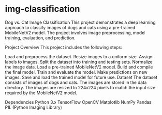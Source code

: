 # img-classification
Dog vs. Cat Image Classification
This project demonstrates a deep learning approach to classify images of dogs and cats using a pre-trained MobileNetV2 model. The project involves image preprocessing, model training, evaluation, and prediction.

Project Overview
This project includes the following steps:

Load and preprocess the dataset.
Resize images to a uniform size.
Assign labels to images.
Split the dataset into training and testing sets.
Normalize the image data.
Load a pre-trained MobileNetV2 model.
Build and compile the final model.
Train and evaluate the model.
Make predictions on new images.
Save and load the trained model for future use.
Dataset
The dataset consists of images of dogs and cats. The images are stored in the data directory. The images are resized to 224x224 pixels to match the input size required by the MobileNetV2 model.

Dependencies
Python 3.x
TensorFlow
OpenCV
Matplotlib
NumPy
Pandas
PIL (Python Imaging Library)

